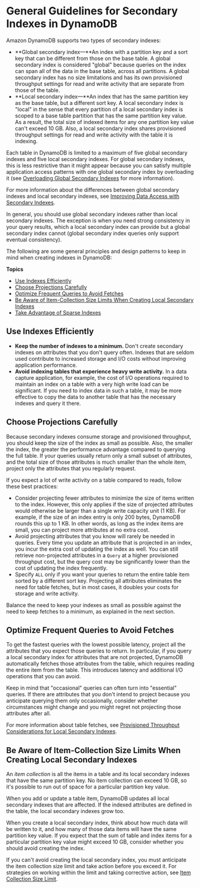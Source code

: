 # General Guidelines for Secondary Indexes in DynamoDB<a name="bp-indexes-general"></a>

Amazon DynamoDB supports two types of secondary indexes:
+ **Global secondary index—**An index with a partition key and a sort key that can be different from those on the base table\. A global secondary index is considered "global" because queries on the index can span all of the data in the base table, across all partitions\. A global secondary index has no size limitations and has its own provisioned throughput settings for read and write activity that are separate from those of the table\.
+ **Local secondary index—**An index that has the same partition key as the base table, but a different sort key\. A local secondary index is "local" in the sense that every partition of a local secondary index is scoped to a base table partition that has the same partition key value\. As a result, the total size of indexed items for any one partition key value can't exceed 10 GB\. Also, a local secondary index shares provisioned throughput settings for read and write activity with the table it is indexing\.

Each table in DynamoDB is limited to a maximum of five global secondary indexes and five local secondary indexes\. For global secondary indexes, this is less restrictive than it might appear because you can satisfy multiple application access patterns with one global secondary index by overloading it \(see [Overloading Global Secondary Indexes](bp-gsi-overloading.md) for more information\)\.

For more information about the differences between global secondary indexes and local secondary indexes, see [Improving Data Access with Secondary Indexes](SecondaryIndexes.md)\.

In general, you should use global secondary indexes rather than local secondary indexes\. The exception is when you need strong consistency in your query results, which a local secondary index can provide but a global secondary index cannot \(global secondary index queries only support eventual consistency\)\.

The following are some general principles and design patterns to keep in mind when creating indexes in DynamoDB:

**Topics**
+ [Use Indexes Efficiently](#bp-indexes-general-efficiency)
+ [Choose Projections Carefully](#bp-indexes-general-projections)
+ [Optimize Frequent Queries to Avoid Fetches](#bp-indexes-general-fetches)
+ [Be Aware of Item\-Collection Size Limits When Creating Local Secondary Indexes](#bp-indexes-general-expanding-collections)
+ [Take Advantage of Sparse Indexes](bp-indexes-general-sparse-indexes.md)

## Use Indexes Efficiently<a name="bp-indexes-general-efficiency"></a>
+ **Keep the number of indexes to a minimum\.** Don't create secondary indexes on attributes that you don't query often\. Indexes that are seldom used contribute to increased storage and I/O costs without improving application performance\.
+ **Avoid indexing tables that experience heavy write activity\.** In a data capture application, for example, the cost of I/O operations required to maintain an index on a table with a very high write load can be significant\. If you need to index data in such a table, it may be more effective to copy the data to another table that has the necessary indexes and query it there\.

## Choose Projections Carefully<a name="bp-indexes-general-projections"></a>

Because secondary indexes consume storage and provisioned throughput, you should keep the size of the index as small as possible\. Also, the smaller the index, the greater the performance advantage compared to querying the full table\. If your queries usually return only a small subset of attributes, and the total size of those attributes is much smaller than the whole item, project only the attributes that you regularly request\.

If you expect a lot of write activity on a table compared to reads, follow these best practices:
+ Consider projecting fewer attributes to minimize the size of items written to the index\. However, this only applies if the size of projected attributes would otherwise be larger than a single write capacity unit \(1 KB\)\. For example, if the size of an index entry is only 200 bytes, DynamoDB rounds this up to 1 KB\. In other words, as long as the index items are small, you can project more attributes at no extra cost\.
+ Avoid projecting attributes that you know will rarely be needed in queries\. Every time you update an attribute that is projected in an index, you incur the extra cost of updating the index as well\. You can still retrieve non\-projected attributes in a `Query` at a higher provisioned throughput cost, but the query cost may be significantly lower than the cost of updating the index frequently\.
+ Specify `ALL` only if you want your queries to return the entire table item sorted by a different sort key\. Projecting all attributes eliminates the need for table fetches, but in most cases, it doubles your costs for storage and write activity\.

Balance the need to keep your indexes as small as possible against the need to keep fetches to a minimum, as explained in the next section\.

## Optimize Frequent Queries to Avoid Fetches<a name="bp-indexes-general-fetches"></a>

To get the fastest queries with the lowest possible latency, project all the attributes that you expect those queries to return\. In particular, if you query a local secondary index for attributes that are not projected, DynamoDB automatically fetches those attributes from the table, which requires reading the entire item from the table\. This introduces latency and additional I/O operations that you can avoid\.

Keep in mind that "occasional" queries can often turn into "essential" queries\. If there are attributes that you don't intend to project because you anticipate querying them only occasionally, consider whether circumstances might change and you might regret not projecting those attributes after all\.

For more information about table fetches, see [Provisioned Throughput Considerations for Local Secondary Indexes](LSI.md#LSI.ThroughputConsiderations)\.

## Be Aware of Item\-Collection Size Limits When Creating Local Secondary Indexes<a name="bp-indexes-general-expanding-collections"></a>

An *item collection* is all the items in a table and its local secondary indexes that have the same partition key\. No item collection can exceed 10 GB, so it's possible to run out of space for a particular partition key value\.

When you add or update a table item, DynamoDB updates all local secondary indexes that are affected\. If the indexed attributes are defined in the table, the local secondary indexes grow too\.

When you create a local secondary index, think about how much data will be written to it, and how many of those data items will have the same partition key value\. If you expect that the sum of table and index items for a particular partition key value might exceed 10 GB, consider whether you should avoid creating the index\.

If you can't avoid creating the local secondary index, you must anticipate the item collection size limit and take action before you exceed it\. For strategies on working within the limit and taking corrective action, see [Item Collection Size Limit](LSI.md#LSI.ItemCollections.SizeLimit)\.
